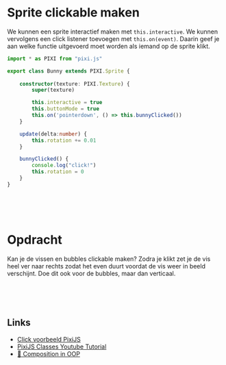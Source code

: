 # Sprite clickable maken

We kunnen een sprite interactief maken met `this.interactive`. We kunnen vervolgens een click listener toevoegen met `this.on(event)`. Daarin geef je aan welke functie uitgevoerd moet worden als iemand op de sprite klikt. 

```typescript
import * as PIXI from "pixi.js"

export class Bunny extends PIXI.Sprite {
    
    constructor(texture: PIXI.Texture) {
        super(texture)

        this.interactive = true
        this.buttonMode = true
        this.on('pointerdown', () => this.bunnyClicked())
    }

    update(delta:number) {
        this.rotation += 0.01
    }

    bunnyClicked() {
        console.log("click!")
        this.rotation = 0
    }
}
```

<br>
<br>
<br>

# Opdracht

Kan je de vissen en bubbles clickable maken? Zodra je klikt zet je de vis heel ver naar rechts zodat het even duurt voordat de vis weer in beeld verschijnt. Doe dit ook voor de bubbles, maar dan verticaal.

<br>
<br>
<br>

## Links

- [Click voorbeeld PixiJS](https://pixijs.io/examples/#/interaction/click.js)
- [PixiJS Classes Youtube Tutorial](https://www.youtube.com/watch?v=NG5qxx9Ij6Q)
- [:movie_camera: Composition in OOP](https://youtu.be/xTOhht5-eg0)